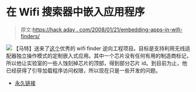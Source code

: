 # 在 Wifi 搜索器中嵌入应用程序

> 原文:[https://hack aday . com/2008/01/21/embedding-apps-in-wifi-finders/](https://hackaday.com/2008/01/21/embedding-apps-in-wifi-finders/)

![](../Images/452099f3270ffb33215060fa55d50f16.png)
【马特】送来了[这个](http://wifi.openschemes.com/)优秀的 wifi finder 逆向工程项目。目标是支持利用无线适配器独立操作模式的定制嵌入式应用。其中一个芯片没有任何有用的制造商标记，所以他让实验室的一些人蚀刻掉芯片的顶部，得到部分芯片 id。到目前为止，他已经获得了引导加载程序访问权限，所以现在只是一些开发的问题。

*   [永久链接](http://wifi.openschemes.com/)